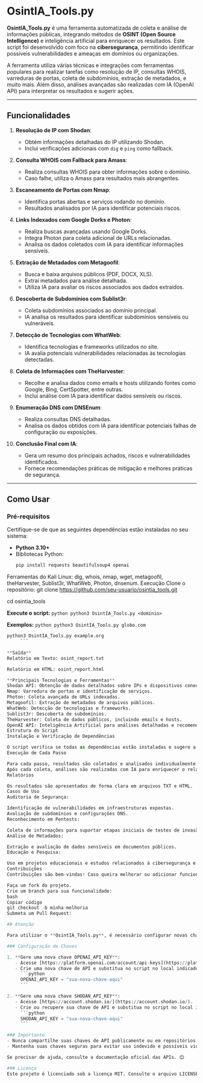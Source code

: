 # OsintIA_Tools.py

**OsintIA_Tools.py** é uma ferramenta automatizada de coleta e análise de informações públicas, integrando métodos de **OSINT (Open Source Intelligence)** e inteligência artificial para enriquecer os resultados. Este script foi desenvolvido com foco na **cibersegurança**, permitindo identificar possíveis vulnerabilidades e ameaças em domínios ou organizações.

A ferramenta utiliza várias técnicas e integrações com ferramentas populares para realizar tarefas como resolução de IP, consultas WHOIS, varreduras de portas, coleta de subdomínios, extração de metadados, e muito mais. Além disso, análises avançadas são realizadas com IA (OpenAI API) para interpretar os resultados e sugerir ações.

---

## Funcionalidades

1. **Resolução de IP com Shodan**:
   - Obtém informações detalhadas do IP utilizando Shodan.
   - Inclui verificações adicionais com `dig` e `ping` como fallback.

2. **Consulta WHOIS com Fallback para Amass**:
   - Realiza consultas WHOIS para obter informações sobre o domínio.
   - Caso falhe, utiliza o Amass para resultados mais abrangentes.

3. **Escaneamento de Portas com Nmap**:
   - Identifica portas abertas e serviços rodando no domínio.
   - Resultados analisados por IA para identificar potenciais riscos.

4. **Links Indexados com Google Dorks e Photon**:
   - Realiza buscas avançadas usando Google Dorks.
   - Integra Photon para coleta adicional de URLs relacionadas.
   - Analisa os dados coletados com IA para identificar informações sensíveis.

5. **Extração de Metadados com Metagoofil**:
   - Busca e baixa arquivos públicos (PDF, DOCX, XLS).
   - Extrai metadados para análise detalhada.
   - Utiliza IA para avaliar os riscos associados aos dados extraídos.

6. **Descoberta de Subdomínios com Sublist3r**:
   - Coleta subdomínios associados ao domínio principal.
   - IA analisa os resultados para identificar subdomínios sensíveis ou vulneráveis.

7. **Detecção de Tecnologias com WhatWeb**:
   - Identifica tecnologias e frameworks utilizados no site.
   - IA avalia potenciais vulnerabilidades relacionadas às tecnologias detectadas.

8. **Coleta de Informações com TheHarvester**:
   - Recolhe e analisa dados como emails e hosts utilizando fontes como Google, Bing, CertSpotter, entre outras.
   - Inclui análise com IA para identificar dados sensíveis ou riscos.

9. **Enumeração DNS com DNSEnum**:
   - Realiza consultas DNS detalhadas.
   - Analisa os dados obtidos com IA para identificar potenciais falhas de configuração ou exposições.

10. **Conclusão Final com IA**:
    - Gera um resumo dos principais achados, riscos e vulnerabilidades identificados.
    - Fornece recomendações práticas de mitigação e melhores práticas de segurança.

---

## Como Usar

### Pré-requisitos
Certifique-se de que as seguintes dependências estão instaladas no seu sistema:
- **Python 3.10+**
- Bibliotecas Python:
  ```bash
  pip install requests beautifulsoup4 openai
Ferramentas do Kali Linux:
dig, whois, nmap, wget, metagoofil, theHarvester, Sublist3r, WhatWeb, Photon, dnsenum.
Execução
Clone o repositório:
git clone https://github.com/seu-usuario/osintia_tools.git

cd osintia_tools

**Execute o script:**
     ```python
     python3 OsintIA_Tools.py <domínio>
     ```
     
**Exemplos:**
     ```python
     python3 OsintIA_Tools.py globo.com```
     
```python
python3 OsintIA_Tools.py example.org
     ```
     
**Saída**
Relatório em Texto: osint_report.txt

Relatório em HTML: osint_report.html

**Principais Tecnologias e Ferramentas**
Shodan API: Obtenção de dados detalhados sobre IPs e dispositivos conectados.
Nmap: Varredura de portas e identificação de serviços.
Photon: Coleta avançada de URLs indexadas.
Metagoofil: Extração de metadados de arquivos públicos.
WhatWeb: Detecção de tecnologias e frameworks.
Sublist3r: Descoberta de subdomínios.
TheHarvester: Coleta de dados públicos, incluindo emails e hosts.
OpenAI API: Inteligência Artificial para análises detalhadas e recomendações.
Estrutura do Script
Instalação e Verificação de Dependências

O script verifica se todas as dependências estão instaladas e sugere a instalação caso faltem.
Execução de Cada Passo

Para cada passo, resultados são coletados e analisados individualmente.
Após cada coleta, análises são realizadas com IA para enriquecer o relatório.
Relatórios

Os resultados são apresentados de forma clara em arquivos TXT e HTML.
Casos de Uso
Auditoria de Segurança:

Identificação de vulnerabilidades em infraestruturas expostas.
Avaliação de subdomínios e configurações DNS.
Reconhecimento em Pentests:

Coleta de informações para suportar etapas iniciais de testes de invasão.
Análise de Metadados:

Extração e avaliação de dados sensíveis em documentos públicos.
Educação e Pesquisa:

Uso em projetos educacionais e estudos relacionados à cibersegurança e inteligência.
Contribuições
Contribuições são bem-vindas! Caso queira melhorar ou adicionar funcionalidades:

Faça um fork do projeto.
Crie um branch para sua funcionalidade:
bash
Copiar código
git checkout -b minha-melhoria
Submeta um Pull Request!

## Atenção

Para utilizar o **OsintIA_Tools.py**, é necessário configurar novas chaves de API para as integrações com a OpenAI e o Shodan. As chaves atuais **não devem ser reutilizadas** por questões de segurança.

### Configuração de Chaves

1. **Gere uma nova chave OPENAI_API_KEY**:
   - Acesse [https://platform.openai.com/account/api-keys](https://platform.openai.com/account/api-keys).
   - Crie uma nova chave de API e substitua no script no local indicado:
     ```python
     OPENAI_API_KEY = "sua-nova-chave-aqui"
     ```

2. **Gere uma nova chave SHODAN_API_KEY**:
   - Acesse [https://account.shodan.io/](https://account.shodan.io/).
   - Crie ou recupere sua chave de API e substitua no script no local indicado:
     ```python
     SHODAN_API_KEY = "sua-nova-chave-aqui"
     ```

### Importante
- Nunca compartilhe suas chaves de API publicamente ou em repositórios públicos.
- Mantenha suas chaves seguras para evitar uso indevido e possíveis violações de segurança.

Se precisar de ajuda, consulte a documentação oficial das APIs. 😊

### Licença
Este projeto é licenciado sob a licença MIT. Consulte o arquivo LICENSE para mais detalhes.




